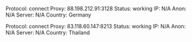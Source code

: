 Protocol: connect
Proxy: 88.198.212.91:3128
Status: working
IP: N/A
Anon: N/A
Server: N/A
Country: Germany

Protocol: connect
Proxy: 83.118.60.147:8213
Status: working
IP: N/A
Anon: N/A
Server: N/A
Country: Thailand

